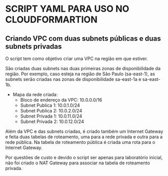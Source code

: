 # SCRIPT YAML PARA USO NO CLOUDFORMARTION
## Criando VPC com duas subnets públicas e duas subnets privadas

O script tem como objetivo criar uma VPC na região em que estiver.

São criadas duas subnets nas duas primeiras zonas de disponibilidade da região.
Por exemplo, caso esteja na região de São Paulo (sa-east-1), as subnets serão criadas nas zonas de disponibilidade sa-east-1a e sa-east-1b.

 - Mapa da rede criada:
    - Bloco de endereço da VPC: 10.0.0.0/16
    - Subnet Publica 1: 10.0.1.0/24
    - Subnet Publica 2: 10.0.2.0/24
    - Subnet Privada 1: 10.0.11.0/24
    - Subnet Privada 2: 10.0.12.0/24

Além da VPC e das subnets criadas, é criado também um Internet Gateway e feita duas tabelas de roteamento, uma para a rede privada e outra para a rede pública.
Na tabela de roteamento pública é criada uma rota para o Internet Gateway.

Por questões de custo e devido o script ser apenas para laboratório inicial, não foi criado o NAT Gateway para associar na tabela de roteamento privada.